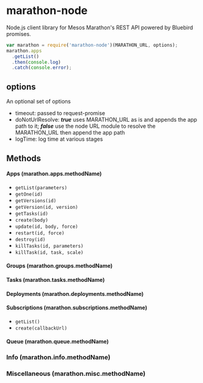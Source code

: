 # marathon-node
Node.js client library for Mesos Marathon's REST API powered by Bluebird promises.

```javascript
var marathon = require('marathon-node')(MARATHON_URL, options);
marathon.apps
  .getList()
  .then(console.log)
  .catch(console.error);
```

## options
An optional set of options

- timeout: passed to request-promise
- doNotUrlResolve: ***true*** uses MARATHON_URL as is and appends the app path to it; ***false*** use the node URL module to resolve the MARATHON_URL then append the app path
- logTime: log time at various stages


## Methods

#### Apps (marathon.apps.methodName)
- `getList(parameters)`
- `getOne(id)`
- `getVersions(id)`
- `getVersion(id, version)`
- `getTasks(id)`
- `create(body)`
- `update(id, body, force)`
- `restart(id, force)`
- `destroy(id)`
- `killTasks(id, parameters)`
- `killTask(id, task, scale)`

#### Groups (marathon.groups.methodName)

#### Tasks (marathon.tasks.methodName)

#### Deployments (marathon.deployments.methodName)

#### Subscriptions (marathon.subscriptions.methodName)
- `getList()`
- `create(callbackUrl)`

#### Queue (marathon.queue.methodName)

### Info (marathon.info.methodName)

### Miscellaneous (marathon.misc.methodName)
